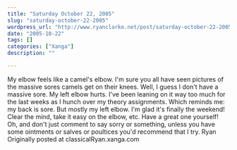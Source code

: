 ```yaml
---
title: "Saturday October 22, 2005"
slug: "saturday-october-22-2005"
wordpress_url: "http://www.ryanclarke.net/post/saturday-october-22-2005/"
date: "2005-10-22"
tags: []
categories: ["Xanga"]
description: ""

---
```


My elbow feels like a camel's elbow. I'm sure you all have seen pictures of the massive sores camels get on their knees. Well, I guess I don't have a massive sore. My left elbow hurts. I've been leaning on it way too much for the last weeks as I hunch over my theory assignments. Which reminds me: my back is sore. But mostly my left elbow.
 I'm glad it's finally the weekend! Clear the mind, take it easy on the elbow, etc.
 Have a great one yourself!
 Oh, and don't just comment to say sorry or something, unless you have some ointments or salves or poultices you'd recommend that I try.
 Ryan
Originally posted at classicalRyan.xanga.com
